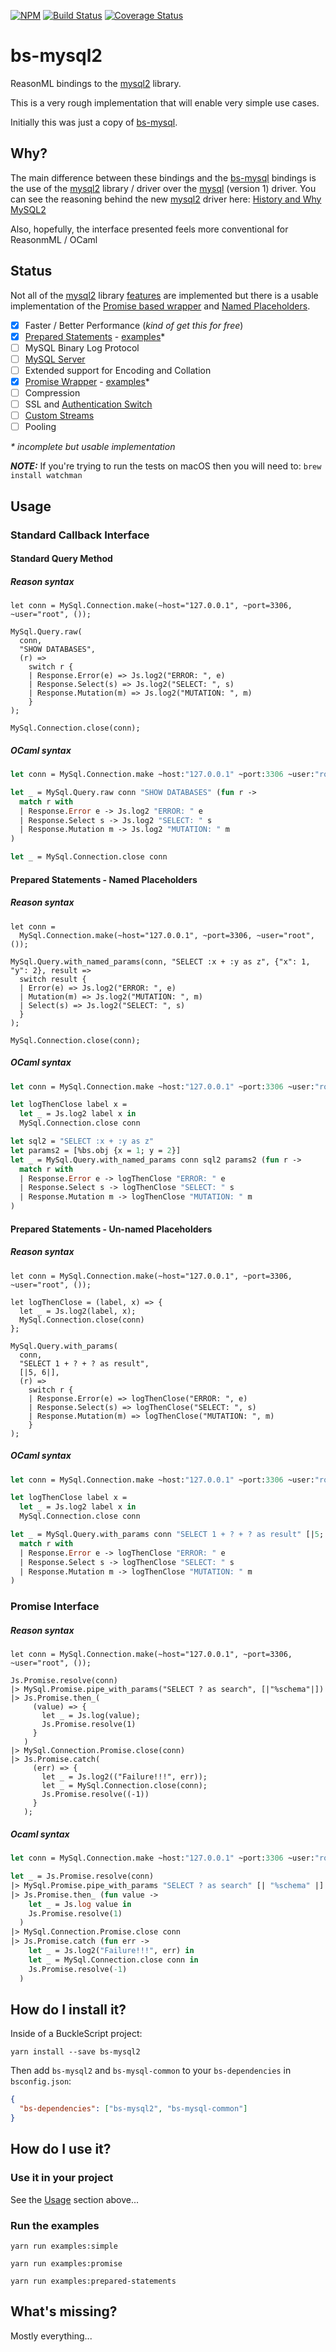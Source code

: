[![NPM](https://nodei.co/npm/bs-mysql2.png)](https://nodei.co/npm/bs-mysql2/)
[![Build Status](https://travis-ci.org/scull7/bs-mysql2.svg?branch=master)](https://travis-ci.org/scull7/bs-mysql2)
[![Coverage Status](https://coveralls.io/repos/github/scull7/bs-mysql2/badge.svg)](https://coveralls.io/github/scull7/bs-mysql2)

# bs-mysql2

ReasonML bindings to the [mysql2] library.

This is a very rough implementation that will enable very simple use cases.

Initially this was just a copy of [bs-mysql].

## Why?

The main difference between these bindings and the [bs-mysql] bindings is the
use of the [mysql2] library / driver over the [mysql] (version 1) driver. You
can see the reasoning behind the new [mysql2] driver here:
[History and Why MySQL2][mysql2-features]

Also, hopefully, the interface presented feels more conventional
for ReasonmML / OCaml

## Status

Not all of the [mysql2] library [features][mysql2-features] are implemented but
there is a usable implementation of the [Promise based wrapper](#promise-interface)
and [Named Placeholders](#named-placeholders).

* [x] Faster / Better Performance (_kind of get this for free_)
* [x] [Prepared Statements][mysql2-prepared-statements] - [examples](#prepared-statements)\*
* [ ] MySQL Binary Log Protocol
* [ ] [MySQL Server][mysql2-server]
* [ ] Extended support for Encoding and Collation
* [x] [Promise Wrapper][mysql2-promise] - [examples](#promise-interface)\*
* [ ] Compression
* [ ] SSL and [Authentication Switch][mysql2-auth-switch]
* [ ] [Custom Streams][mysql2-custom-streams]
* [ ] Pooling

_\* incomplete but usable implementation_

**_NOTE:_** If you're trying to run the tests on macOS then you will need to:
`brew install watchman`

## Usage

### Standard Callback Interface

#### Standard Query Method

##### Reason syntax

```reason
let conn = MySql.Connection.make(~host="127.0.0.1", ~port=3306, ~user="root", ());

MySql.Query.raw(
  conn,
  "SHOW DATABASES",
  (r) =>
    switch r {
    | Response.Error(e) => Js.log2("ERROR: ", e)
    | Response.Select(s) => Js.log2("SELECT: ", s)
    | Response.Mutation(m) => Js.log2("MUTATION: ", m)
    }
);

MySql.Connection.close(conn);
```

##### OCaml syntax

```ocaml
let conn = MySql.Connection.make ~host:"127.0.0.1" ~port:3306 ~user:"root" ()

let _ = MySql.Query.raw conn "SHOW DATABASES" (fun r ->
  match r with
  | Response.Error e -> Js.log2 "ERROR: " e
  | Response.Select s -> Js.log2 "SELECT: " s
  | Response.Mutation m -> Js.log2 "MUTATION: " m
)

let _ = MySql.Connection.close conn
```

#### Prepared Statements - Named Placeholders

##### Reason syntax

```reason
let conn =
  MySql.Connection.make(~host="127.0.0.1", ~port=3306, ~user="root", ());

MySql.Query.with_named_params(conn, "SELECT :x + :y as z", {"x": 1, "y": 2}, result =>
  switch result {
  | Error(e) => Js.log2("ERROR: ", e)
  | Mutation(m) => Js.log2("MUTATION: ", m)
  | Select(s) => Js.log2("SELECT: ", s)
  }
);

MySql.Connection.close(conn);
```

##### OCaml syntax

```ocaml
let conn = MySql.Connection.make ~host:"127.0.0.1" ~port:3306 ~user:"root" ()

let logThenClose label x =
  let _ = Js.log2 label x in
  MySql.Connection.close conn

let sql2 = "SELECT :x + :y as z"
let params2 = [%bs.obj {x = 1; y = 2}]
let _ = MySql.Query.with_named_params conn sql2 params2 (fun r ->
  match r with
  | Response.Error e -> logThenClose "ERROR: " e
  | Response.Select s -> logThenClose "SELECT: " s
  | Response.Mutation m -> logThenClose "MUTATION: " m
)
```

#### Prepared Statements - Un-named Placeholders

##### Reason syntax

```reason
let conn = MySql.Connection.make(~host="127.0.0.1", ~port=3306, ~user="root", ());

let logThenClose = (label, x) => {
  let _ = Js.log2(label, x);
  MySql.Connection.close(conn)
};

MySql.Query.with_params(
  conn,
  "SELECT 1 + ? + ? as result",
  [|5, 6|],
  (r) =>
    switch r {
    | Response.Error(e) => logThenClose("ERROR: ", e)
    | Response.Select(s) => logThenClose("SELECT: ", s)
    | Response.Mutation(m) => logThenClose("MUTATION: ", m)
    }
);
```

##### OCaml syntax

```ocaml
let conn = MySql.Connection.make ~host:"127.0.0.1" ~port:3306 ~user:"root" ()

let logThenClose label x =
  let _ = Js.log2 label x in
  MySql.Connection.close conn

let _ = MySql.Query.with_params conn "SELECT 1 + ? + ? as result" [|5; 6|] (fun r ->
  match r with
  | Response.Error e -> logThenClose "ERROR: " e
  | Response.Select s -> logThenClose "SELECT: " s
  | Response.Mutation m -> logThenClose "MUTATION: " m
)
```

### Promise Interface

##### Reason syntax

```reason
let conn = MySql.Connection.make(~host="127.0.0.1", ~port=3306, ~user="root", ());

Js.Promise.resolve(conn)
|> MySql.Promise.pipe_with_params("SELECT ? as search", [|"%schema"|])
|> Js.Promise.then_(
     (value) => {
       let _ = Js.log(value);
       Js.Promise.resolve(1)
     }
   )
|> MySql.Connection.Promise.close(conn)
|> Js.Promise.catch(
     (err) => {
       let _ = Js.log2(("Failure!!!", err));
       let _ = MySql.Connection.close(conn);
       Js.Promise.resolve((-1))
     }
   );
```

##### Ocaml syntax

```ocaml
let conn = MySql.Connection.make ~host:"127.0.0.1" ~port:3306 ~user:"root" ()

let _ = Js.Promise.resolve(conn)
|> MySql.Promise.pipe_with_params "SELECT ? as search" [| "%schema" |]
|> Js.Promise.then_ (fun value ->
    let _ = Js.log value in
    Js.Promise.resolve(1)
  )
|> MySql.Connection.Promise.close conn
|> Js.Promise.catch (fun err ->
    let _ = Js.log2("Failure!!!", err) in
    let _ = MySql.Connection.close conn in
    Js.Promise.resolve(-1)
  )
```

## How do I install it?

Inside of a BuckleScript project:

```shell
yarn install --save bs-mysql2
```

Then add `bs-mysql2` and `bs-mysql-common` to your `bs-dependencies` in `bsconfig.json`:

```json
{
  "bs-dependencies": ["bs-mysql2", "bs-mysql-common"]
}
```

## How do I use it?

### Use it in your project

See the [Usage](#usage) section above...

### Run the examples

```shell
yarn run examples:simple
```

```shell
yarn run examples:promise
```

```shell
yarn run examples:prepared-statements
```

## What's missing?

Mostly everything...

[bs-mysql]: https://github.com/davidgomes/bs-mysql
[mysql]: https://www.npmjs.com/package/mysql
[mysql2]: https://www.npmjs.com/package/mysql2
[mysql2-features]: https://github.com/sidorares/node-mysql2#history-and-why-mysql2
[mysql2-prepared-statements]: https://github.com/sidorares/node-mysql2/tree/master/documentation/Prepared-Statements.md
[mysql2-server]: https://github.com/sidorares/node-mysql2/tree/master/documentation/MySQL-Server.md
[mysql2-promise]: https://github.com/sidorares/node-mysql2/tree/master/documentation/Promise-Wrapper.md
[mysql2-auth-switch]: https://github.com/sidorares/node-mysql2/tree/master/documentation/Authentication-Switch.md
[mysql2-custom-streams]: https://github.com/sidorares/node-mysql2/tree/master/documentation/Extras.md
